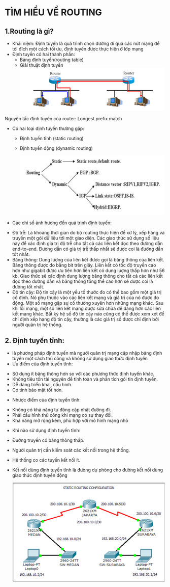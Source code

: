 # TÌM HIỂU VỀ ROUTING
## 1.Routing là gì?
- Khái niệm: Định tuyến là quá trình chọn đường đi qua các nút mạng để tới đích một cách tối ưu, định tuyến được thực hiện ở lớp mạng 
- Định tuyến có hai thành phần:
  + Bảng định tuyến(routing table)
  +  Giải thuật định tuyến 
    ![alt text](<../Images/Screenshot 2024-04-03 165124.png>)

Nguyên tắc định tuyến của router: Longest prefix match 
- Có hai loại định tuyến thường gặp: 
  + Định tuyến tĩnh (static routing)
  + Định tuyến động (dynamic routing)
   
     ![alt text](../Images/2_phan_loai.png)
- Các chỉ số ảnh hường đến quá trình định tuyến:
 + Độ trễ: Là khoảng thời gian do bộ routing thực hiện để xử lý, xếp hàng và truyền một gói dữ liệu tới một giao diện. Các giao thức sử dụng số liệu này để xác định giá trị độ trễ cho tất cả các liên kết dọc theo đường dẫn end-to-end. Đường dẫn có giá trị trễ thấp nhất sẽ được coi là đường dẫn tốt nhất.
 + Băng thông: Dung lượng của liên kết được gọi là băng thông của liên kết. Băng thông được đo bằng bit trên giây. Liên kết có tốc độ truyền cao hơn như gigabit được ưu tiên hơn liên kết có dung lượng thấp hơn như 56 kb. Giao thức sẽ xác định dung lượng băng thông cho tất cả các liên kết dọc theo đường dẫn và băng thông tổng thể cao hơn sẽ được coi là đường tốt nhất.
 + Độ tin cậy: Độ tin cậy là một yếu tố thước đo có thể bao gồm một giá trị cố định. Nó phụ thuộc vào các liên kết mạng và giá trị của nó được đo động. Một số mạng gặp sự cố thường xuyên hơn những mạng khác. Sau khi lỗi mạng, một số liên kết mạng được sửa chữa dễ dàng hơn các liên kết mạng khác. Bất kỳ hệ số độ tin cậy nào cũng có thể được xem xét để chỉ định xếp hạng độ tin cậy, thường là các giá trị số được chỉ định bởi người quản trị hệ thống.
## 2. Định tuyến tĩnh: 
- là phương pháp định tuyến mà người quản trị mạng cập nhập bảng định tuyến một cách thủ công và không sử dụng giao thức định tuyến 
- Ưu điểm của định tuyến tĩnh:
 + Sử dụng ít băng thông hơn so với các phương thức định tuyến khác.
 + Không tiêu tốn tài nguyên để tính toàn và phân tích gói tin định tuyến.
 + Dễ dàng triển khai, cấu hình.
 + Có tính bảo mật tốt hơn.
- Nhược điểm của định tuyến tĩnh:
 + Không có khả năng tự động cập nhật đường đi.
 + Phải cấu hình thủ công khi mạng có sự thay đổi.
 + Khả năng mở rộng kém, phù hợp với mô hình mạng nhỏ 
- Khi nào sử dụng định tuyến tĩnh:
 + Đường truyền có băng thông thấp.
 + Người quản trị cần kiểm soát các kết nối trong hệ thống.
 + Hệ thống co các tuyến kết nối ít.
 + Kết nối dùng định tuyến tĩnh là đường dự phòng cho đường kết nối dùng giao thức định tuyến động
  
   ![alt text](<../Images/Screenshot 2024-04-08 093141.png>)             